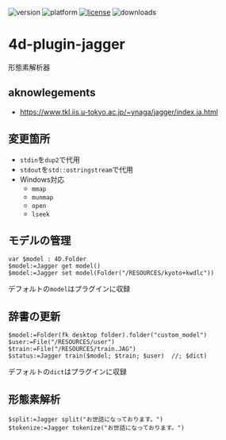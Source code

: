 ![version](https://img.shields.io/badge/version-20%2B-E23089)
![platform](https://img.shields.io/static/v1?label=platform&message=mac-intel%20|%20mac-arm%20|%20win-64&color=blue)
[![license](https://img.shields.io/github/license/miyako/4d-plugin-jagger)](LICENSE)
![downloads](https://img.shields.io/github/downloads/miyako/4d-plugin-jagger/total)

# 4d-plugin-jagger
形態素解析器

## aknowlegements

* https://www.tkl.iis.u-tokyo.ac.jp/~ynaga/jagger/index.ja.html

## 変更箇所

* `stdin`を`dup2`で代用
* `stdout`を`std::ostringstream`で代用
* Windows対応
  * `mmap`
  * `munmap`
  * `open`
  * `lseek`

## モデルの管理

```4d
var $model : 4D.Folder
$model:=Jagger get model()  
$model:=Jagger set model(Folder("/RESOURCES/kyoto+kwdlc"))
```

デフォルトの`model`はプラグインに収録

## 辞書の更新

```4d
$model:=Folder(fk desktop folder).folder("custom_model")
$user:=File("/RESOURCES/user")
$train:=File("/RESOURCES/train.JAG")
$status:=Jagger train($model; $train; $user)  //; $dict)
```

デフォルトの`dict`はプラグインに収録

## 形態素解析

```4d
$split:=Jagger split("お世話になっております。")
$tokenize:=Jagger tokenize("お世話になっております。")
```
